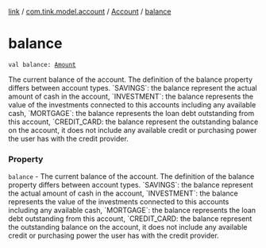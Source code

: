 [link](../../index.md) / [com.tink.model.account](../index.md) / [Account](index.md) / [balance](./balance.md)

# balance

`val balance: `[`Amount`](../../com.tink.model.misc/-amount/index.md)

The current balance of the account. The definition of the balance property differs between account types. &#x60;SAVINGS&#x60;: the balance represent the actual amount of cash in the account, &#x60;INVESTMENT&#x60;: the balance represents the value of the investments connected to this accounts including any available cash, &#x60;MORTGAGE&#x60;: the balance represents the loan debt outstanding from this account, &#x60;CREDIT_CARD: the balance represent the outstanding balance on the account, it does not include any available credit or purchasing power the user has with the credit provider.

### Property

`balance` - The current balance of the account. The definition of the balance property differs between account types. &#x60;SAVINGS&#x60;: the balance represent the actual amount of cash in the account, &#x60;INVESTMENT&#x60;: the balance represents the value of the investments connected to this accounts including any available cash, &#x60;MORTGAGE&#x60;: the balance represents the loan debt outstanding from this account, &#x60;CREDIT_CARD: the balance represent the outstanding balance on the account, it does not include any available credit or purchasing power the user has with the credit provider.